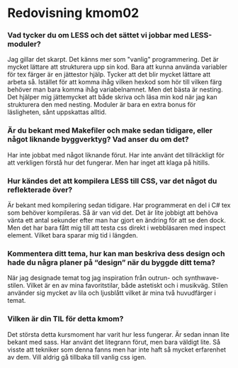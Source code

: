 ---
---
Redovisning kmom02
=========================

### Vad tycker du om LESS och det sättet vi jobbar med LESS-moduler?
Jag gillar det skarpt. Det känns mer som "vanlig" programmering. Det är mycket lättare 
att strukturera upp sin kod. Bara att kunna använda variabler för tex färger är en jättestor hjälp.
Tycker att det blir mycket lättare att arbeta så. Istället för att komma ihåg vilken hexkod som hör 
till vilken färg behöver man bara komma ihåg variabelnamnet. Men det bästa är nesting. Det hjälper mig 
jättemycket att både skriva och läsa min kod när jag kan strukturera den med nesting. Moduler är bara en extra 
bonus för läsligheten, sånt uppskattas alltid.

### Är du bekant med Makefiler och make sedan tidigare, eller något liknande byggverktyg? Vad anser du om det?
Har inte jobbat med något liknande förut. Har inte använt det tillräckligt för att verkligen förstå hur det fungerar.
Men har inget att klaga på hitills.

### Hur kändes det att kompilera LESS till CSS, var det något du reflekterade över?
Är bekant med kompilering sedan tidigare. Har programmerat en del i C# tex som behöver kompileras. 
Så är van vid det. Det är lite jobbigt att behöva vänta ett antal sekunder efter man har gjort en ändring för att se den dock.
Men det har bara fått mig till att testa css direkt i webbläsaren med inspect element. Vilket bara sparar mig tid i längden.

### Kommentera ditt tema, hur kan man beskriva dess design och hade du några planer på “design” när du byggde ditt tema?
När jag designade temat tog jag inspiration från outrun- och synthwave-stilen. Vilket är en av mina favoritstilar, både 
astetiskt och i musikväg. Stilen använder sig mycket av lila och ljusblått vilket är mina två huvudfärger i temat.

### Vilken är din TIL för detta kmom?
Det största detta kursmoment har varit hur less fungerar. Är sedan innan lite bekant med sass. Har använt det litegrann förut, men bara 
väldigt lite. Så visste att tekniker som denna fanns men har inte haft så mycket erfarenhet av dem. Vill aldrig gå tillbaka 
till vanlig css igen. 